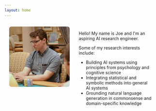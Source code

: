 ```yaml
---
layout: home
---
```


<div style="display: flex;">
  <div style="width: 200px; height: 200px; margin: 15px; flex-shrink: 0;">
    <img src="/assets/img/headshot.jpeg" style="border-radius: 8px;" />
  </div>
  <div style="margin: 15px;">
    <p>Hello! My name is Joe and I'm an aspiring AI research engineer.</p>
    <p>
      Some of my research interests include:
      <ul>
        <li>Building AI systems using principles from psychology and cognitive science</li>
        <li>Integrating statistical and symbolic methods into general AI systems</li>
        <li>Grounding natural language generation in commonsense and domain-specific knowledge</li>
      </ul>
    </p>
  </div>
</div>

